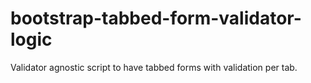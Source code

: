 # bootstrap-tabbed-form-validator-logic
Validator agnostic script to have tabbed forms with validation per tab.
